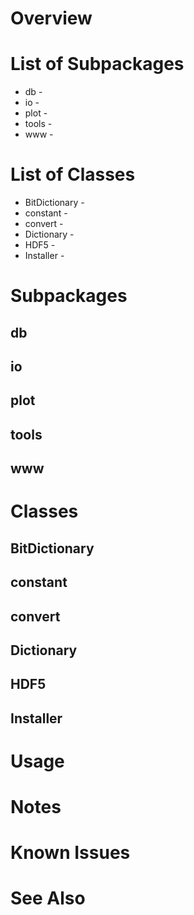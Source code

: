 # Overview

# List of Subpackages


- db -
- io -
- plot -
- tools -
- www -


# List of Classes

- BitDictionary -
- constant -
- convert -
- Dictionary -
- HDF5 -
- Installer -


# Subpackages

## db

## io

## plot

## tools

## www


# Classes

## BitDictionary

## constant

## convert

## Dictionary

## HDF5

## Installer



# Usage


# Notes


# Known Issues


# See Also

